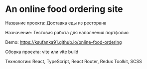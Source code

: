 # An online food ordering site

Название проекта: Доставка еды из ресторана

Назначение: Тестовая работа для наполнения портфолио

Demo: https://ksufanka91.github.io/online-food-ordering

Сборка проекта: vite или vite build

Технологии: React, TypeScript, React Router, Redux Toolkit, SCSS
